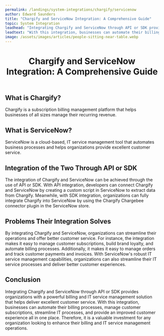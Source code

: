 ```yaml
---
permalink: /landings/system-integrations/chargify/servicenow
author: Edward Saunders
title: "Chargify and ServiceNow Integration: A Comprehensive Guide"
topic: System Integration
leadhead: "Integrating Chargify and ServiceNow through API or SDK provides organizations with a powerful billing and IT service management solution that helps deliver excellent customer service"
leadtext: "With this integration, businesses can automate their billing processes, manage customer subscriptions, streamline IT processes, and provide an improved customer experience all in one place. Therefore, it is a valuable investment for any organization looking to enhance their billing and IT service management operations."
image: /assets/images/articles/people-sitting-near-table.webp
---
```

<div class="arttext">	<header>
		<h1>Chargify and ServiceNow Integration: A Comprehensive Guide</h1>
	</header>
	<section>
		<h2>What is Chargify?</h2>
		<p>Chargify is a subscription billing management platform that helps businesses of all sizes manage their recurring revenue.</p>
	</section>
	<section>
		<h2>What is ServiceNow?</h2>
		<p>ServiceNow is a cloud-based, IT service management tool that automates business processes and helps organizations provide excellent customer service.</p>
	</section>
	<section>
		<h2>Integration of the Two Through API or SDK</h2>
		<p>The integration of Chargify and ServiceNow can be achieved through the use of API or SDK. With API integration, developers can connect Chargify and ServiceNow by creating a custom script in ServiceNow to extract data from Chargify. Meanwhile, with SDK integration, organizations can fully integrate Chargify into ServiceNow by using the Chargify Chargebee connector plugin in the ServiceNow store.</p>
	</section>
	<section>
		<h2>Problems Their Integration Solves</h2>
		<p>By integrating Chargify and ServiceNow, organizations can streamline their operations and offer better customer service. For instance, the integration makes it easy to manage customer subscriptions, build brand loyalty, and automate billing processes. Additionally, it makes it easy to manage orders and track customer payments and invoices. With ServiceNow's robust IT service management capabilities, organizations can also streamline their IT service processes and deliver better customer experiences.</p>
	</section>
	<section>
		<h2>Conclusion</h2>
		<p>Integrating Chargify and ServiceNow through API or SDK provides organizations with a powerful billing and IT service management solution that helps deliver excellent customer service. With this integration, businesses can automate their billing processes, manage customer subscriptions, streamline IT processes, and provide an improved customer experience all in one place. Therefore, it is a valuable investment for any organization looking to enhance their billing and IT service management operations.</p>
	</section>
</div>